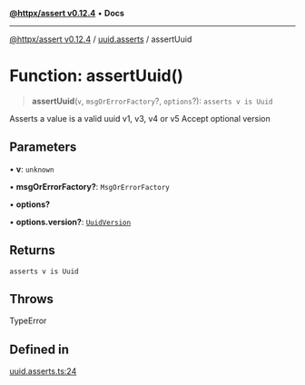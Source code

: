 [**@httpx/assert v0.12.4**](../../README.md) • **Docs**

***

[@httpx/assert v0.12.4](../../README.md) / [uuid.asserts](../README.md) / assertUuid

# Function: assertUuid()

> **assertUuid**(`v`, `msgOrErrorFactory`?, `options`?): `asserts v is Uuid`

Asserts a value is a valid uuid v1, v3, v4 or v5
Accept optional version

## Parameters

• **v**: `unknown`

• **msgOrErrorFactory?**: `MsgOrErrorFactory`

• **options?**

• **options.version?**: [`UuidVersion`](../../uuid.types/type-aliases/UuidVersion.md)

## Returns

`asserts v is Uuid`

## Throws

TypeError

## Defined in

[uuid.asserts.ts:24](https://github.com/belgattitude/httpx/blob/9d56eb57739de47a2eced4122ffa042138007013/packages/assert/src/uuid.asserts.ts#L24)
